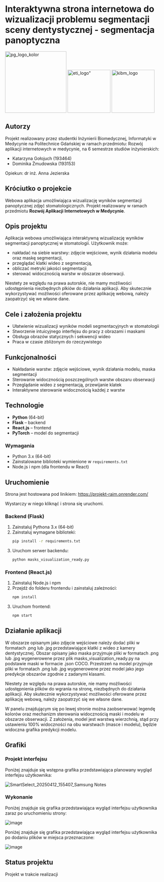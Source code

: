 # Interaktywna strona internetowa do wizualizacji problemu segmentacji sceny dentystycznej - segmentacja panoptyczna
<img src="https://github.com/user-attachments/assets/40faa7df-aa5a-46be-ad5f-5de13bca2bc7" alt="pg_logo_kolor" width="200"/>
<img src="https://github.com/user-attachments/assets/5732fef2-bff0-43cb-8223-8a1c6b198901" alt=eti_logo" width="140"/>
<img src="https://github.com/user-attachments/assets/3247306e-f4dd-4d19-94ca-75cff37c2e10" alt="kibm_logo" width="140"/>

## Autorzy
Projekt realizowany przez studentki Inżynierii Biomedycznej, Informatyki w Medycynie na Politechnice Gdańskiej w ramach przedmiotu: Rozwój aplikacji internetowych w medycynie, na 6 semestrze studiów inżynierskich:
- Katarzyna Gołojuch (193464)  
- Dominika Żmudowska (193153)

Opiekun: dr inż. Anna Jezierska

## Króciutko o projekcie

Webowa aplikacja umożliwiająca wizualizację wyników segmentacji panoptycznej zdjęć stomatologicznych. Projekt realizowany w ramach przedmiotu **Rozwój Aplikacji Internetowych w Medycynie**.

## Opis projektu

Aplikacja webowa umożliwiająca interaktywną wizualizację wyników segmentacji panoptycznej w stomatologii. Użytkownik może:

- nakładać na siebie warstwy: zdjęcie wejściowe, wynik działania modelu oraz maskę segmentacji,
- przeglądać klatki wideo z segmentacją,
- obliczać metryki jakości segmentacji
- sterować widocznością warstw w obszarze obserwacji.

Niestety ze względu na prawa autorskie, nie mamy możliwości udostępnienia niezbędnych plkiów do działania aplikacji. Aby skutecznie wykorzystywać możliwości oferowane przez aplikację webową, należy zaopatrzyć się we własne dane. 

## Cele i założenia projektu

- Ułatwienie wizualizacji wyników modeli segmentacyjnych w stomatologii  
- Stworzenie intuicyjnego interfejsu do pracy z obrazami i maskami   
- Obsługa obrazów statycznych i sekwencji wideo  
- Praca w czasie zbliżonym do rzeczywistego

## Funkcjonalności

- Nakładanie warstw: zdjęcie wejściowe, wynik działania modelu, maska segmentacji  
- Sterowanie widocznością poszczególnych warstw obszaru obserwacji 
- Przeglądanie wideo z segmentacją, przewijanie klatek  
- Interaktywne sterowanie widocznością każdej z warstw

## Technologie

- **Python** (64-bit)  
- **Flask** – backend  
- **React.js** – frontend   
- **PyTorch** – model do segmentacji

### Wymagania
- Python 3.x (64-bit)
- Zainstalowane biblioteki wymienione w `requirements.txt` 
- Node.js i npm (dla frontendu w React)

## Uruchomienie
Strona jest hostowana pod linikiem: https://projekt-raim.onrender.com/ 

Wystarczy w niego kliknąć i strona się uruchomi. 

### Backend (Flask)
1. Zainstaluj Pythona 3.x (64-bit)  
2. Zainstaluj wymagane biblioteki:  
   ```bash
   pip install -r requirements.txt
3. Uruchom serwer backendu:
   ```bash
   python masks_visualization_ready.py

### Frontend (React.js)
1. Zainstaluj Node.js i npm
2. Przejdż do folderu frontendu i zainstaluj zależności:
   ```bash
   npm install
3. Uruchom frontend:
   ```bash
   npm start

## Działanie aplikacji
W obszarze opisanym jako zdjęcie wejściowe należy dodać pliki w formatach .png lub .jpg przedstawiające klatki z wideo z kamery dentystycznej. 
Obszar opisany jako maska przyjmuje pliki w formatach .png lub .jpg wygenerowene przez plik masks_visualization_ready.py na podstawie maski w formacie .json COCO. 
Przestrzeń na model przyjmuje pliki w formatach .png lub .jpg wygenerowene przez model jako jego predykcje obszarów zgodnie z zadanymi klasami. 

Niestety ze względu na prawa autorskie, nie mamy możliwości udostępnienia plików do wgrania na stronę, niezbędnych do działania aplikacji. 
Aby skutecznie wykorzystywać możliwości oferowane przez aplikację webową, należy zaopatrzyć się we własne dane. 

W panelu znajdującym się po lewej stronie można zaobserwować legendę kolorów oraz mechanizm sterowania widocznością maski i modelu w obszarze obserwacji. 
Z założenia, model jest warstwą wierzchnią, stąd przy ustawieniu 100% widoczności na obu warstwach (masce i modelu), będzie widoczna grafika predykcji modelu.

## Grafiki
### Projekt interfejsu
Poniżej znajduje się wstępna grafika przedstawiająca planowany wygląd interfejsu użytkownika:

![SmartSelect_20250412_155407_Samsung Notes](https://github.com/user-attachments/assets/9964d4d5-d745-4f30-aa99-067b51d389db)

### Wykonanie
Poniżej znajduje się grafika przedstawiająca wygląd interfejsu użytkownika zaraz po uruchomieniu strony:

![image](https://github.com/user-attachments/assets/a0e6cce3-3f46-4797-96ae-ce6a84712c23)


Poniżej znajduje się grafika przedstawiająca wygląd interfejsu użytkownika po dodaniu plików w miejsca przeznaczone:

![image](https://github.com/user-attachments/assets/e933cd91-09a4-45f0-b34a-74c0b7f1c3c3)

## Status projektu

Projekt w trakcie realizacji




